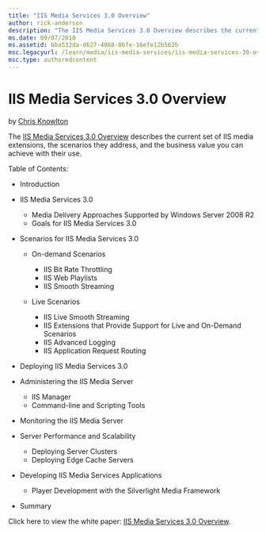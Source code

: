 ```yaml
---
title: "IIS Media Services 3.0 Overview"
author: rick-anderson
description: "The IIS Media Services 3.0 Overview describes the current set of IIS media extensions, the scenarios they address, and the business value you can achieve wit..."
ms.date: 09/07/2010
ms.assetid: bba532da-d627-4068-86fe-16efe12b562b
msc.legacyurl: /learn/media/iis-media-services/iis-media-services-30-overview
msc.type: authoredcontent
---
```

IIS Media Services 3.0 Overview
====================
by [Chris Knowlton](https://twitter.com/chris_knowlton)

The [IIS Media Services 3.0 Overview](https://download.microsoft.com/download/3/3/8/33899CAB-98AD-4A25-A1FF-4172734BF6F4/IIS_Media_Services_30_Overview_FINAL.pdf "IIS Media Services 3.0 Overview") describes the current set of IIS media extensions, the scenarios they address, and the business value you can achieve with their use.

Table of Contents:

- Introduction
- IIS Media Services 3.0

    - Media Delivery Approaches Supported by Windows Server 2008 R2
    - Goals for IIS Media Services 3.0
- Scenarios for IIS Media Services 3.0

    - On-demand Scenarios

        - IIS Bit Rate Throttling
        - IIS Web Playlists
        - IIS Smooth Streaming
    - Live Scenarios

        - IIS Live Smooth Streaming
        - IIS Extensions that Provide Support for Live and On-Demand Scenarios
        - IIS Advanced Logging
        - IIS Application Request Routing
- Deploying IIS Media Services 3.0
- Administering the IIS Media Server

    - IIS Manager
    - Command-line and Scripting Tools
- Monitoring the IIS Media Server
- Server Performance and Scalability

    - Deploying Server Clusters
    - Deploying Edge Cache Servers
- Developing IIS Media Services Applications

    - Player Development with the Silverlight Media Framework
- Summary

Click here to view the white paper: [IIS Media Services 3.0 Overview](https://download.microsoft.com/download/3/3/8/33899CAB-98AD-4A25-A1FF-4172734BF6F4/IIS_Media_Services_30_Overview_FINAL.pdf "IIS Media Services 3.0 Overview").
